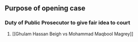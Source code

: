 
## Purpose of opening case
### Duty of Public Prosecutor to give fair idea to court

1. [[Ghulam Hassan Beigh vs Mohammad Maqbool Magrey]]